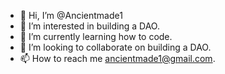 - 👋 Hi, I’m @Ancientmade1
- 👀 I’m interested in building a DAO.
- 🌱 I’m currently learning how to code.
- 💞️ I’m looking to collaborate on building a DAO.
- 📫 How to reach me ancientmade1@gmail.com.

<!---
Ancientmade1/Ancientmade1 is a ✨ special ✨ repository because its `README.md` (this file) appears on your GitHub profile.
You can click the Preview link to take a look at your changes.
--->
